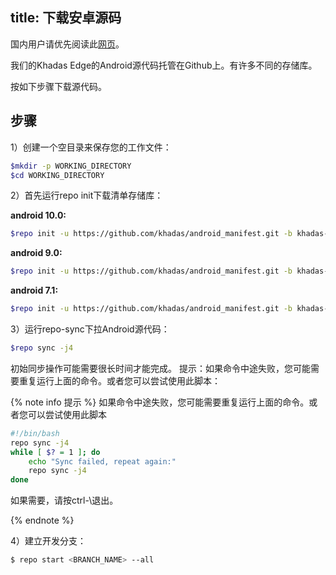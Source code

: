 title: 下载安卓源码
---

国内用户请优先阅读此[网页](/zh-cn/vim3/DownloadAndroidSourceCode.html)。

我们的Khadas Edge的Android源代码托管在Github上。有许多不同的存储库。

按如下步骤下载源代码。

## 步骤

1）创建一个空目录来保存您的工作文件：

```sh
$mkdir -p WORKING_DIRECTORY
$cd WORKING_DIRECTORY
```

2）首先运行repo init下载清单存储库：

**android 10.0:**

```sh
$repo init -u https://github.com/khadas/android_manifest.git -b khadas-edge-Qt
```

**android 9.0:**

```sh
$repo init -u https://github.com/khadas/android_manifest.git -b khadas-edge-pie
```

**android 7.1:**

```sh
$repo init -u https://github.com/khadas/android_manifest.git -b khadas-edge-nougat
```

3）运行repo-sync下拉Android源代码：

```sh
$repo sync -j4
```

初始同步操作可能需要很长时间才能完成。
提示：如果命令中途失败，您可能需要重复运行上面的命令。或者您可以尝试使用此脚本：

{% note info 提示 %}
如果命令中途失败，您可能需要重复运行上面的命令。或者您可以尝试使用此脚本
```sh
#!/bin/bash
repo sync -j4
while [ $? = 1 ]; do
    echo "Sync failed, repeat again:"
    repo sync -j4
done
```

如果需要，请按ctrl-\退出。

{% endnote %}

4）建立开发分支：

```sh
$ repo start <BRANCH_NAME> --all
```
